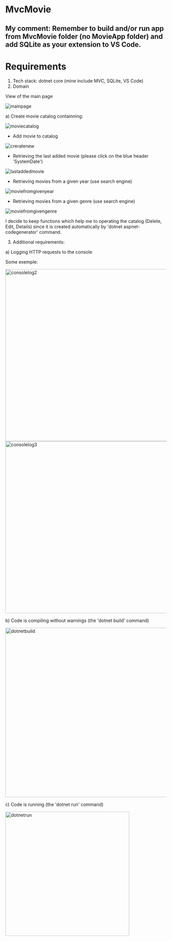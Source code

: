 # MvcMovie

## My comment: Remember to build and/or run app from MvcMovie folder (no MovieApp folder) and add SQLite as your extension to VS Code.

# Requirements

1. Tech stack: dotnet core (mine include MVC, SQLite, VS Code)
2. Domain

View of the main page

![mainpage](https://github.com/maggy98/MovieApp/assets/62389300/b490e041-5b96-488b-b98a-d4db1b4ca360)


a) Create movie catalog containning:

![moviecatalog](https://github.com/maggy98/MovieApp/assets/62389300/1293ec6f-bf01-4a27-a58d-c3188b3c09f3)

- Add movie to catalog

![creratenew](https://github.com/maggy98/MovieApp/assets/62389300/48fc7c6d-1a3b-47fe-877c-f4c53d6e2dbd)

- Retrieving the last added movie (please click on the blue header 'SystemDate')

![lastaddedmovie](https://github.com/maggy98/MovieApp/assets/62389300/3ce2e739-421b-489c-b747-8192181d17f2)

- Retrieving movies from a given year (use search engine)

![moviefromgivenyear](https://github.com/maggy98/MovieApp/assets/62389300/af249077-fc1e-4458-b818-fbe1f29aeabd)

- Retrieving movies from a given genre (use search engine)

![moviefromgivengenre](https://github.com/maggy98/MovieApp/assets/62389300/7db65588-6ea8-4d81-84f7-6ca4bcf2218f)


I decide to keep functions which  help me to operating the catalog (Delete, Edit, Details) since it is created automatically by 'dotnet aspnet-codegenerator' command.

3. Additional requirements:

a) Logging HTTP requests to the console

Some exemple:

<img width="536" alt="consolelog2" src="https://github.com/maggy98/MovieApp/assets/62389300/4e807896-132f-43e8-9cb9-a42394a12fbd">

<img width="536" alt="consolelog3" src="https://github.com/maggy98/MovieApp/assets/62389300/14a98772-7ec9-4f56-be92-2ce809ca0960">

b) Code is compiling without warnings (the 'dotnet build' command)

<img width="528" alt="dotnetbuild" src="https://github.com/maggy98/MovieApp/assets/62389300/b5f2df66-fcb6-4a8b-87a4-95d50c8a8e3c">


c) Code is running (the 'dotnet run' command)

<img width="387" alt="dotnetrun" src="https://github.com/maggy98/MovieApp/assets/62389300/4462ee34-bb16-4a67-8a76-eb14ba570573">

